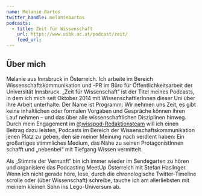 ```yaml
---
name: Melanie Bartos
twitter_handle: melaniebartos
podcasts:
  - title: Zeit für Wissenschaft
    url: https://www.uibk.ac.at/podcast/zeit/
    feed_url:
---
```


## Über mich

Melanie aus Innsbruck in Österreich. Ich arbeite im Bereich Wissenschaftskommunikation und -PR im Büro für Öffentlichkeitsarbeit der Universität Innsbruck. „Zeit für Wissenschaft“ ist der Titel meines Podcasts, in dem ich mich seit Oktober 2014 mit WissenschaftlerInnen dieser Uni über ihre Arbeit unterhalte. Der Name ist Programm: Wir nehmen uns Zeit, es gibt keine inhaltlichen oder formalen Vorgaben und Gespräche können ihren Lauf nehmen – und das über alle wissenschaftlichen Disziplinen hinweg. Durch mein Engagement im [@wisspod-Redaktionsteam](http://twitter.com/wisspod) will ich einen Beitrag dazu leisten, Podcasts im Bereich der Wissenschaftskommunikation jenen Platz zu geben, den sie meiner Meinung nach verdient haben: Ein großartiges stimmliches Medium, das Nähe zu seinen ProtagonistInnen schafft und „nebenbei“ mit Tiefgang Wissen vermittelt.

Als „Stimme der Vernunft“ bin ich immer wieder im Sendegarten zu hören und organisiere das Podcasting MeetUp Österreich mit Stefan Haslinger. Wenn ich nicht gerade höre, lese, durch die chronologische Twitter-Timeline scrolle oder (über Wissenschaft) schreibe, tauche ich am allerliebsten mit meinem kleinen Sohn ins Lego-Universum ab.
